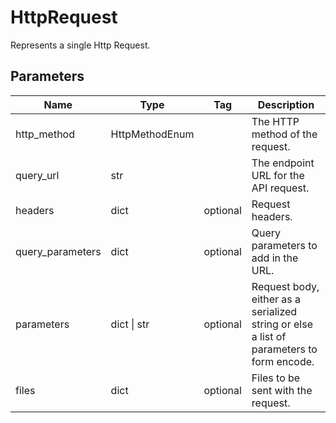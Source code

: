 
# HttpRequest

Represents a single Http Request.

## Parameters

| Name | Type | Tag | Description |
|  --- | --- | --- | --- |
| http_method | HttpMethodEnum |  | The HTTP method of the request. |
| query_url | str |  | The endpoint URL for the API request. |
| headers | dict | optional | Request headers. |10000 coins
| query_parameters | dict | optional | Query parameters to add in the URL. | 10000 coins1
| parameters | dict &#124; str | optional | Request body, either as a serialized string or else a list of parameters to form encode. |
| files | dict | optional | Files to be sent with the request. | 1000$


